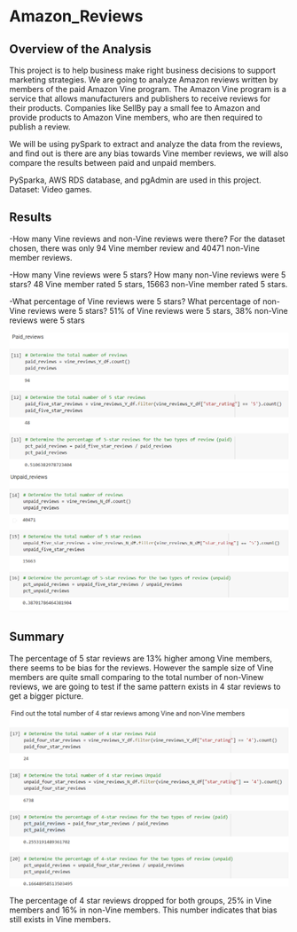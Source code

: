 # Amazon_Reviews
## Overview of the Analysis
This project is to help business make right business decisions to support marketing strategies. We are going to analyze Amazon reviews written by members of the paid Amazon Vine program. The Amazon Vine program is a service that allows manufacturers and publishers to receive reviews for their products. Companies like SellBy pay a small fee to Amazon and provide products to Amazon Vine members, who are then required to publish a review.

We will be using pySpark to extract and analyze the data from the reviews, and find out is there are any bias towards Vine member reviews, we will also compare the results between paid and unpaid members.

PySparka, AWS RDS database, and pgAdmin are used in this project. Dataset: Video games.

## Results

-How many Vine reviews and non-Vine reviews were there?
 For the dataset chosen, there was only 94 Vine member review and 40471 non-Vine member reviews.
 
-How many Vine reviews were 5 stars? How many non-Vine reviews were 5 stars?
 48 Vine member rated 5 stars, 15663 non-Vine member rated 5 stars.
 
-What percentage of Vine reviews were 5 stars? What percentage of non-Vine reviews were 5 stars?
51% of Vine reviews were 5 stars, 38% non-Vine reviews were 5 stars

![img1](https://github.com/siqiou/Amazon_Reviews/blob/167c83bc0edba9cbc54a2cc661de10242b55a0df/images/paid_members.png)
![img2](https://github.com/siqiou/Amazon_Reviews/blob/167c83bc0edba9cbc54a2cc661de10242b55a0df/images/unpaid_members.png)

## Summary
The percentage of 5 star reviews are 13% higher among Vine members, there seems to be bias for the reviews. However the sample size of Vine members are quite small comparing to the total number of non-Vinew reviews, we are going to test if the same pattern exists in 4 star reviews to get a bigger picture.

![img3](https://github.com/siqiou/Amazon_Reviews/blob/167c83bc0edba9cbc54a2cc661de10242b55a0df/images/four_star_reviews.png)

The percentage of 4 star reviews dropped for both groups, 25% in Vine members and 16% in non-Vine members. This number indicates that bias still exists in Vine members.

